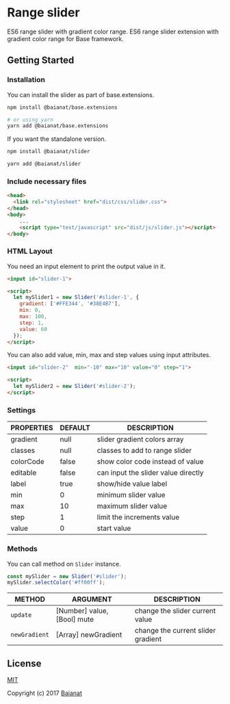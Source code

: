 # Range slider

ES6 range slider with gradient color range.
ES6 range slider extension with gradient color range for Base framework.

## Getting Started

### Installation

You can install the slider as part of base.extensions.

```bash
npm install @baianat/base.extensions

# or using yarn
yarn add @baianat/base.extensions
```

If you want the standalone version.

```bash
npm install @baianat/slider

yarn add @baianat/slider
```

### Include necessary files

``` html
<head>
  <link rel="stylesheet" href="dist/css/slider.css">
</head>
<body>
    ...
    <script type="text/javascript" src="dist/js/slider.js"></script>
</body>
```

### HTML Layout

You need an input element to print the output value in it.

``` html
<input id="slider-1">

<script>
  let mySlider1 = new Slider('#slider-1', {
    gradient: ['#FFE344', '#38E4B7'],
    min: 0,
    max: 100,
    step: 1,
    value: 60
  });
</script>
```

You can also add value, min, max and step values using input attributes.

``` html
<input id="slider-2"  min="-10" max="10" value="0" step="1">

<script>
  let mySlider2 = new Slider('#slider-2');
</script>
```

### Settings

| PROPERTIES | DEFAULT | DESCRIPTION                         |
| ---------- | ------- | ----------------------------------- |
| gradient   | null    | slider gradient colors array        |
| classes    | null    | classes to add to range slider      |
| colorCode  | false   | show color code instead of value    |
| editable   | false   | can input the slider value directly |
| label      | true    | show/hide value label               |
| min        | 0       | minimum slider value                |
| max        | 10      | maximum slider value                |
| step       | 1       | limit the increments value          |
| value      | 0       | start value                         |

### Methods

You can call method on `Slider` instance.

```js
const mySlider = new Slider('#slider');
mySlider.selectColor('#ff00ff');
```

| METHOD | ARGUMENT | DESCRIPTION |
| ------ | -------- | ----------- |
| `update` | [Number] value, [Bool] mute | change the slider current value |
| `newGradient` | [Array] newGradient | change the current slider gradient|

## License

[MIT](http://opensource.org/licenses/MIT)

Copyright (c) 2017 [Baianat](http://baianat.com)
